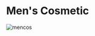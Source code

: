 # Men's Cosmetic
![mencos](https://user-images.githubusercontent.com/61145524/84587447-656aa900-ae5a-11ea-861b-5668e9297d0d.jpg)
